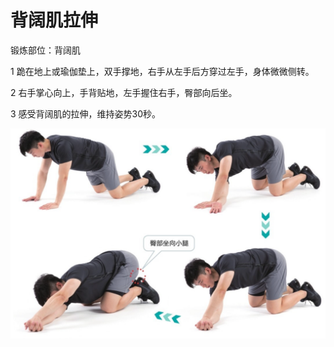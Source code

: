 # 背阔肌拉伸

锻炼部位：背阔肌

1 跪在地上或瑜伽垫上，双手撑地，右手从左手后方穿过左手，身体微微侧转。

2 右手掌心向上，手背贴地，左手握住右手，臀部向后坐。

3 感受背阔肌的拉伸，维持姿势30秒。

![](Pasted%20image%2020230625212031.png)